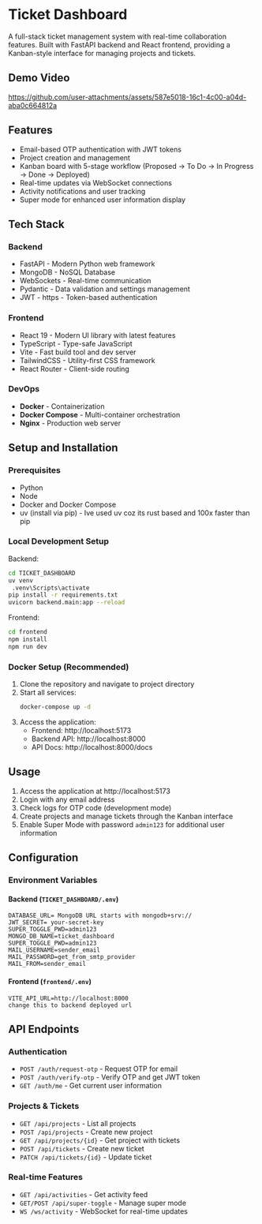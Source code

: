 # Ticket Dashboard

A full-stack ticket management system with real-time collaboration features. Built with FastAPI backend and React frontend, providing a Kanban-style interface for managing projects and tickets.

## Demo Video

https://github.com/user-attachments/assets/587e5018-16c1-4c00-a04d-aba0c664812a

## Features 

- Email-based OTP authentication with JWT tokens
- Project creation and management
- Kanban board with 5-stage workflow (Proposed → To Do → In Progress → Done → Deployed)
- Real-time updates via WebSocket connections
- Activity notifications and user tracking
- Super mode for enhanced user information display

## Tech Stack

### Backend
- FastAPI - Modern Python web framework
- MongoDB - NoSQL Database
- WebSockets - Real-time communication
- Pydantic - Data validation and settings management
- JWT - https - Token-based authentication

### Frontend
- React 19 - Modern UI library with latest features
- TypeScript - Type-safe JavaScript
- Vite - Fast build tool and dev server
- TailwindCSS - Utility-first CSS framework
- React Router - Client-side routing

### DevOps
- **Docker** - Containerization
- **Docker Compose** - Multi-container orchestration  
- **Nginx** - Production web server

## Setup and Installation

### Prerequisites
- Python
- Node
- Docker and Docker Compose
- uv (install via pip) - Ive used uv coz its rust based and 100x faster than pip


### Local Development Setup

Backend:
```bash
cd TICKET_DASHBOARD
uv venv
 .venv\Scripts\activate
pip install -r requirements.txt
uvicorn backend.main:app --reload
```

Frontend:
```bash
cd frontend
npm install
npm run dev
```

### Docker Setup (Recommended)

1. Clone the repository and navigate to project directory
2. Start all services:
   ```bash
   docker-compose up -d
   ```
3. Access the application:
   - Frontend: http://localhost:5173
   - Backend API: http://localhost:8000
   - API Docs: http://localhost:8000/docs

## Usage

1. Access the application at http://localhost:5173
2. Login with any email address
3. Check logs for OTP code (development mode)
4. Create projects and manage tickets through the Kanban interface
5. Enable Super Mode with password `admin123` for additional user information

## Configuration

### Environment Variables

#### Backend (`TICKET_DASHBOARD/.env`)
```env
DATABASE_URL= MongoDB URL starts with mongodb+srv://
JWT_SECRET= your-secret-key
SUPER_TOGGLE_PWD=admin123
MONGO_DB_NAME=ticket_dashboard
SUPER_TOGGLE_PWD=admin123
MAIL_USERNAME=sender_email
MAIL_PASSWORD=get_from_smtp_provider
MAIL_FROM=sender_email
```

#### Frontend (`frontend/.env`)
```env
VITE_API_URL=http://localhost:8000
change this to backend deployed url
```


## API Endpoints

### Authentication
- `POST /auth/request-otp` - Request OTP for email
- `POST /auth/verify-otp` - Verify OTP and get JWT token
- `GET /auth/me` - Get current user information

### Projects & Tickets
- `GET /api/projects` - List all projects
- `POST /api/projects` - Create new project
- `GET /api/projects/{id}` - Get project with tickets
- `POST /api/tickets` - Create new ticket
- `PATCH /api/tickets/{id}` - Update ticket

### Real-time Features
- `GET /api/activities` - Get activity feed
- `GET/POST /api/super-toggle` - Manage super mode
- `WS /ws/activity` - WebSocket for real-time updates
